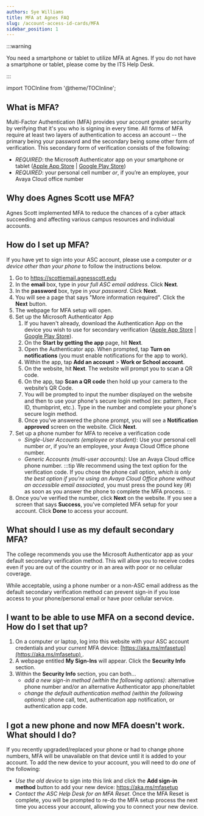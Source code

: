 ```yaml
---
authors: Sye Williams
title: MFA at Agnes FAQ
slug: /account-access-id-cards/MFA
sidebar_position: 1
---
```


:::warning

You need a smartphone or tablet to utilize MFA at Agnes. If you do not have a smartphone or tablet, please come by the ITS Help Desk. 

:::

import TOCInline from '@theme/TOCInline';  

<TOCInline toc={toc} />



## What is MFA?

Multi-Factor Authentication (MFA) provides your account greater security by verifying that it's you who is signing in every time. All forms of MFA require at least two layers of authentication to access an account -- the primary being your password and the secondary being some other form of verification. This secondary form of verification consists of the following: 

- *REQUIRED*: the Microsoft Authenticator app on your smartphone or tablet ([Apple App Store](https://apps.apple.com/us/app/microsoft-authenticator/id983156458) | [Google Play Store](https://play.google.com/store/apps/details?id=com.azure.authenticator&hl=en_US&pli=1)) 
- *REQUIRED*: your personal cell number *or*, if you’re an employee, your Avaya Cloud office number

## Why does Agnes Scott use MFA?

Agnes Scott implemented MFA to reduce the chances of a cyber attack succeeding and affecting various campus resources and individual accounts.  

## How do I set up MFA? 

If you have yet to sign into your ASC account, please use a computer *or a device other than your phone* to follow the instructions below. 

1. Go to https://scottiemail.agnesscott.edu
2. In the **email** box, type in *your full ASC email address*. Click **Next**. 
3. In the **password** box, type in *your password*. Click **Next**.
4. You will see a page that says "More information required". Click the **Next** button. 
5. The webpage for MFA setup will open.
6. Set up the Microsoft Authenticator App
   1. If you haven't already, download the Authentication App on the device you wish to use for secondary verification ([Apple App Store](https://apps.apple.com/us/app/microsoft-authenticator/id983156458) | [Google Play Store](https://play.google.com/store/apps/details?id=com.azure.authenticator&hl=en_US&pli=1)).
   2. On the **Start by getting the app** page, hit **Next**.
   3. Open the Authenticator app. When prompted, tap **Turn on notifications** (you must enable notifications for the app to work). 
   4. Within the app, tap **Add an account** > **Work or School account**.
   5. On the website, hit **Next**. The website will prompt you to scan a QR code. 
   6. On the app, tap **Scan a QR code** then hold up your camera to the website’s QR Code.
   7. You will be prompted to input the number displayed on the website and then to use your phone's secure login method (ex: pattern, Face ID, thumbprint, etc.). Type in the number and complete your phone's secure login method. 
   8. Once you’ve answered the phone prompt, you will see a **Notification approved** screen on the website. Click **Next**.
7. Set up a phone number for MFA to receive a verification code
   - *Single-User Accounts (employee or student)*: Use your personal cell number *or*, if you’re an employee, your Avaya Cloud Office phone number. 
   - *Generic Accounts (multi-user accounts)*: Use an Avaya Cloud office phone number. 
   :::tip
   We recommend using the text option for the verification code. If you chose the phone call option, *which is only the best option if you're using an Avaya Cloud Office phone without an accessible email associated*, you must press the pound key (#) as soon as you answer the phone to complete the MFA process. 
   :::
8. Once you've verified the number, click **Next** on the website. If you see a screen that says **Success**, you've completed MFA setup for your account. Click **Done** to access your account. 


## What should I use as my default secondary MFA? 

The college recommends you use the Microsoft Authenticator app as your default secondary verification method. This will allow you to receive codes even if you are out of the country or in an area with poor or no cellular coverage.

While acceptable, using a phone number or a non-ASC email address as the default secondary verification method can prevent sign-in if you lose access to your phone/personal email or have poor cellular service.


## I want to be able to use MFA on a second device. How do I set that up?

1. On a computer or laptop, log into this website with your ASC account credentials and your *current* MFA device: [https://aka.ms/mfasetup](https://aka.ms/mfasetup) . 
2. A webpage entitled **My Sign-Ins** will appear. Click the **Security Info** section. 
3. Within the **Security Info** section, you can both...
   - *add a new sign-in method (within the following options)*: alternative phone number and/or an alternative Authenticator app phone/tablet
   - *change the default authentication method (within the following options)*: phone call, text, authentication app notification,  or authentication app code.

## I got a new phone and now MFA doesn't work. What should I do?

If you recently upgraded/replaced your phone or had to change phone numbers, MFA will be unavailable on that device until it is added to your account. To add the new device to your account, you will need to do *one* of the following:

- *Use the old device* to sign into this link and click the **Add sign-in method** button to add your new device: https://aka.ms/mfasetup
- *Contact the ASC Help Desk for an MFA Reset*. Once the MFA Reset is complete, you will be prompted to re-do the MFA setup process the next time you access your account, allowing you to connect your new device. 

